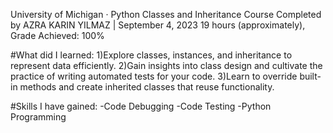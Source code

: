 University of Michigan · Python Classes and Inheritance Course
Completed by AZRA KARIN YILMAZ | September 4, 2023
19 hours (approximately), Grade Achieved: 100%

#What did I learned:
        1)Explore classes, instances, and inheritance to represent data efficiently.
        2)Gain insights into class design and cultivate the practice of writing automated tests for your code.
        3)Learn to override built-in methods and create inherited classes that reuse functionality.

#Skills I have gained:
         -Code Debugging
         -Code Testing
         -Python Programming
